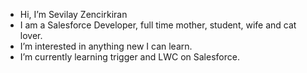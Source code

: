 -  Hi, I’m Sevilay Zencirkiran
- I am a Salesforce Developer, full time mother, student, wife and cat lover. 
- I’m interested in anything new I can learn.
- I’m currently learning trigger and LWC on Salesforce.



<!---
SevilayZkr/SevilayZkr is a ✨ special ✨ repository because its `README.md` (this file) appears on your GitHub profile.
You can click the Preview link to take a look at your changes.
--->
